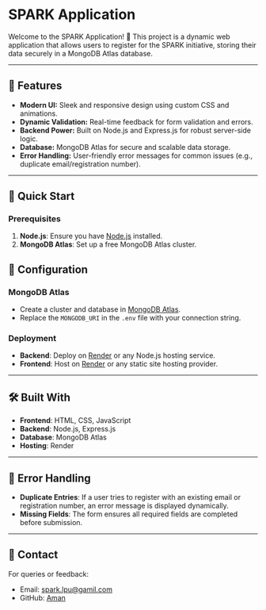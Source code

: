 # SPARK Application

Welcome to the SPARK Application! 🚀 This project is a dynamic web application that allows users to register for the SPARK initiative, storing their data securely in a MongoDB Atlas database.

---

## 🌟 Features

- **Modern UI:** Sleek and responsive design using custom CSS and animations.
- **Dynamic Validation:** Real-time feedback for form validation and errors.
- **Backend Power:** Built on Node.js and Express.js for robust server-side logic.
- **Database:** MongoDB Atlas for secure and scalable data storage.
- **Error Handling:** User-friendly error messages for common issues (e.g., duplicate email/registration number).

---


## 🚀 Quick Start

### Prerequisites
1. **Node.js**: Ensure you have [Node.js](https://nodejs.org) installed.
2. **MongoDB Atlas**: Set up a free MongoDB Atlas cluster.


## 🔧 Configuration

### MongoDB Atlas
- Create a cluster and database in [MongoDB Atlas](https://www.mongodb.com/atlas/database).
- Replace the `MONGODB_URI` in the `.env` file with your connection string.

### Deployment
- **Backend**: Deploy on [Render](https://render.com/) or any Node.js hosting service.
- **Frontend**: Host on [Render](https://render.com/) or any static site hosting provider.

---

## 🛠️ Built With

- **Frontend**: HTML, CSS, JavaScript
- **Backend**: Node.js, Express.js
- **Database**: MongoDB Atlas
- **Hosting**: Render 

---

## 🚨 Error Handling

- **Duplicate Entries**: If a user tries to register with an existing email or registration number, an error message is displayed dynamically.
- **Missing Fields**: The form ensures all required fields are completed before submission.

---

## 📧 Contact

For queries or feedback:
- Email: [spark.lpu@gamil.com](mailto:-spark.lpu@gmail.com)
- GitHub: [Aman](https://github.com/Aman-ydav)
